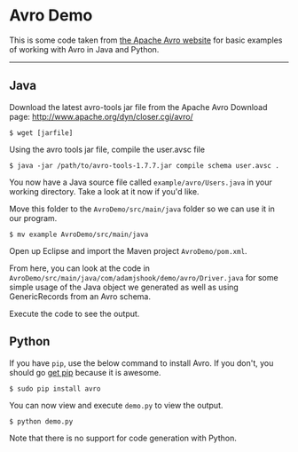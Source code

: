 

# Avro Demo
This is some code taken from [the Apache Avro website](http://avro.apache.org/docs/current/gettingstartedjava.html) for basic examples of working with Avro in Java and Python.


----------

Java
-----

Download the latest avro-tools jar file from the Apache Avro Download page: http://www.apache.org/dyn/closer.cgi/avro/

`$ wget [jarfile]`

Using the avro tools jar file, compile the user.avsc file

`$ java -jar /path/to/avro-tools-1.7.7.jar compile schema user.avsc .`

You now have a Java source file called `example/avro/Users.java` in your working directory.  Take a look at it now if you'd like.

Move this folder to the `AvroDemo/src/main/java` folder so we can use it in our program.

`$ mv example AvroDemo/src/main/java`

Open up Eclipse and import the Maven project `AvroDemo/pom.xml`.

From here, you can look at the code in `AvroDemo/src/main/java/com/adamjshook/demo/avro/Driver.java` for some simple usage of the Java object we generated as well as using GenericRecords from an Avro schema.

Execute the code to see the output.

Python
--------

If you have `pip`, use the below command to install Avro.  If you don't, you should go [get pip](https://pip.pypa.io/en/stable/installing/) because it is awesome.

`$ sudo pip install avro`

You can now view and execute `demo.py` to view the output.

`$ python demo.py`

Note that there is no support for code generation with Python.
